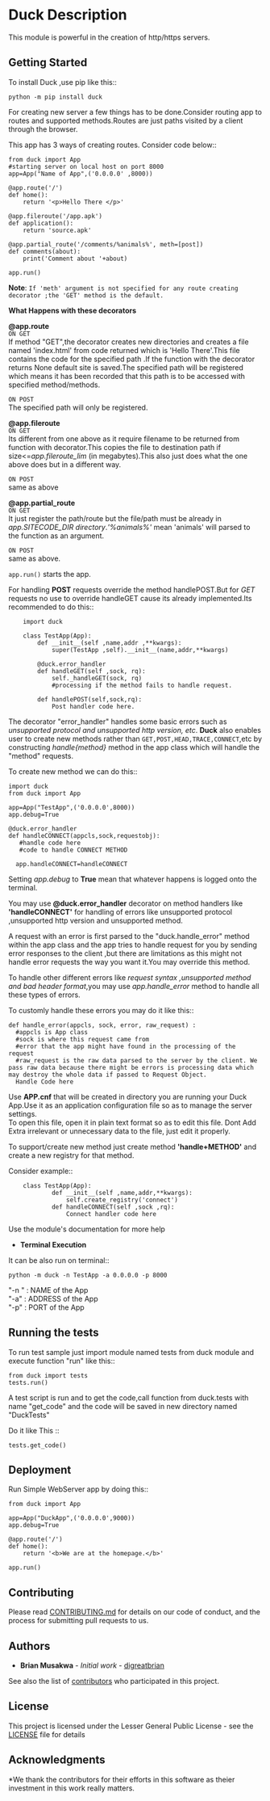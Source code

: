 # Duck Description

This module is powerful in the creation of http/https servers.

## Getting Started

To install Duck ,use pip like this::
      
    python -m pip install duck

For creating new server a few things has to be done.Consider routing app to routes and supported methods.Routes are just paths visited by a client through the browser.

This app has 3 ways of creating routes.
Consider code below::

	from duck import App
	#starting server on local host on port 8000
	app=App("Name of App",('0.0.0.0' ,8000))
	
	@app.route('/')
	def home():
		return '<p>Hello There </p>'
		
	@app.fileroute('/app.apk')
	def application():
		return 'source.apk'
		
	@app.partial_route('/comments/%animals%', meth=[post])
	def comments(about):
		print('Comment about '+about)
		
	app.run()
		
**Note**:
	`If 'meth' argument is not specified for any route creating decorator ;the 'GET' method is the default.`
	
**What Happens with these decorators**

**@app.route**  
`ON GET`  
If method "GET",the decorator creates new directories and creates a file named 'index.html' from code returned which is 'Hello There'.This file contains the code for the specified path .If the function with the decorator returns None default site is saved.The specified path will be registered which means it has been recorded that this path is to be accessed with specified method/methods.
		
`ON POST`  
The specified path will only be registered.
		
**@app.fileroute**  
`ON GET`  
Its different from one above as it require filename to be returned from function with decorator.This copies the file to destination path if size<=*app.fileroute_lim* (in megabytes).This also just does what the one above does but in a different way.
			
`ON POST`  
same as above
	
**@app.partial_route**  
`ON GET`  
It just register the path/route but the file/path must be already in *app.SITECODE_DIR directory*.*'%animals%'* mean 'animals' will parsed to the function as an argument.
			
`ON POST`  
same as above.
			
`app.run()` starts the app.
		
For handling **POST** requests override the method handlePOST.But for *GET* requests no use to override handleGET cause its already implemented.Its recommended to do this::
		
		import duck
		
		class TestApp(App):
			def __init__(self ,name,addr ,**kwargs):
				super(TestApp ,self).__init__(name,addr,**kwargs)
				
			@duck.error_handler
			def handleGET(self ,sock, rq):
				self._handleGET(sock, rq)
				#processing if the method fails to handle request.
				
			def handlePOST(self,sock,rq):
				Post handler code here.
		
The decorator "error_handler" handles some basic errors such as *unsupported protocol and unsupported http version, etc*.
**Duck** also enables user to create new methods rather than `GET,POST,HEAD,TRACE,CONNECT`,etc by constructing *handle{method}* method in the app class which will handle the "method" requests.

To create new method we can do this::
	
	import duck
	from duck import App
	
	app=App("TestApp",('0.0.0.0',8000))
	app.debug=True
	
	@duck.error_handler
	def handleCONNECT(appcls,sock,requestobj):
	   #handle code here
	   #code to handle CONNECT METHOD
	   
	  app.handleCONNECT=handleCONNECT

Setting *app.debug* to **True** mean that whatever happens is logged onto the terminal.

You may use **@duck.error_handler** decorator on method handlers like **'handleCONNECT'** for handling of errors like unsupported protocol ,unsupported http version and unsupported method. 

A request with an error  is first parsed to the "duck.handle_error" method within the app class and the app tries to handle request for you by sending error responses to the client ,but there are limitations as this might not handle error requests the way you want it.You may override this method.

To handle other different errors like  *request syntax ,unsupported method and bad header format*,you may use *app.handle_error* method to handle all these types of errors.

To customly handle these errors you may do it like this::

    def handle_error(appcls, sock, error, raw_request) :
   	  #appcls is App class
   	  #sock is where this request came from
   	  #error that the app might have found in the processing of the request
   	  #raw_request is the raw data parsed to the server by the client. We pass raw data because there might be errors is processing data which may destroy the whole data if passed to Request Object.
   	  Handle Code here


Use **APP.cnf** that will be created in directory you are running your Duck App.Use it as an application configuration file so as to manage the server settings.  
To open this file, open it in plain text format so as to edit this file. Dont Add Extra irrelevant or unnecessary data to the file, just edit it properly. 

To support/create new method just create method **'handle+METHOD'** and create a new registry for that method.

Consider example::
			
		class TestApp(App):
				def __init__(self ,name,addr,**kwargs):
					self.create_registry('connect')
				def handleCONNECT(self ,sock ,rq):
					Connect handler code here
		
Use the module's  documentation for more help

* **Terminal Execution** 

It can be also run on terminal::
	
	python -m duck -n TestApp -a 0.0.0.0 -p 8000 


"-n " : NAME of the App  
"-a"  : ADDRESS of the App  
"-p"  : PORT of the App


## Running the tests

To run test sample just import module named tests from duck module and execute function "run" like this::
	
	from duck import tests
	tests.run()

A test script is run and to get the code,call function from duck.tests with name "get_code" and the code will be saved in new directory named "DuckTests"

Do it like This ::
	
	tests.get_code()

## Deployment

Run Simple WebServer app by doing this::
	
	from duck import App
	
	app=App("DuckApp",('0.0.0.0',9000))
	app.debug=True
	
	@app.route('/')
	def home():
		return '<b>We are at the homepage.</b>'
		
	app.run()

## Contributing

Please read [CONTRIBUTING.md](CONTRIBUTING.md) for details on our code of conduct, and the process for submitting pull requests to us.

## Authors

* **Brian Musakwa** - *Initial work* - [digreatbrian](https://github.com/digreatbrian)

See also the list of [contributors](https://github.com/digreatbrian/duck/contributors) who participated in this project.

## License

This project is licensed under the Lesser General Public License - see the [LICENSE](LICENSE) file for details

## Acknowledgments

*We thank the contributors for their efforts in this software as theier investment in this work really matters.





